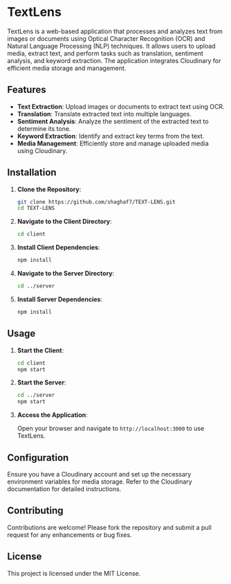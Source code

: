 # TextLens

TextLens is a web-based application that processes and analyzes text from images or documents using Optical Character Recognition (OCR) and Natural Language Processing (NLP) techniques. It allows users to upload media, extract text, and perform tasks such as translation, sentiment analysis, and keyword extraction. The application integrates Cloudinary for efficient media storage and management.

## Features

- **Text Extraction**: Upload images or documents to extract text using OCR.
- **Translation**: Translate extracted text into multiple languages.
- **Sentiment Analysis**: Analyze the sentiment of the extracted text to determine its tone.
- **Keyword Extraction**: Identify and extract key terms from the text.
- **Media Management**: Efficiently store and manage uploaded media using Cloudinary.

## Installation

1. **Clone the Repository**:

   ```bash
   git clone https://github.com/shaghaf7/TEXT-LENS.git
   cd TEXT-LENS
   ```

2. **Navigate to the Client Directory**:

   ```bash
   cd client
   ```

3. **Install Client Dependencies**:

   ```bash
   npm install
   ```

4. **Navigate to the Server Directory**:

   ```bash
   cd ../server
   ```

5. **Install Server Dependencies**:

   ```bash
   npm install
   ```

## Usage

1. **Start the Client**:

   ```bash
   cd client
   npm start
   ```

2. **Start the Server**:

   ```bash
   cd ../server
   npm start
   ```

3. **Access the Application**:

   Open your browser and navigate to `http://localhost:3000` to use TextLens.

## Configuration

Ensure you have a Cloudinary account and set up the necessary environment variables for media storage. Refer to the Cloudinary documentation for detailed instructions.

## Contributing

Contributions are welcome! Please fork the repository and submit a pull request for any enhancements or bug fixes.

## License

This project is licensed under the MIT License.
